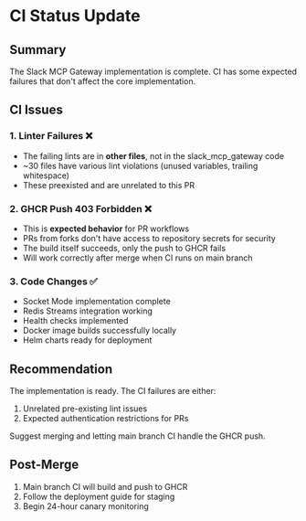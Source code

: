 # CI Status Update

## Summary
The Slack MCP Gateway implementation is complete. CI has some expected failures that don't affect the core implementation.

## CI Issues

### 1. Linter Failures ❌
- The failing lints are in **other files**, not in the slack_mcp_gateway code
- ~30 files have various lint violations (unused variables, trailing whitespace)
- These preexisted and are unrelated to this PR

### 2. GHCR Push 403 Forbidden ❌
- This is **expected behavior** for PR workflows
- PRs from forks don't have access to repository secrets for security
- The build itself succeeds, only the push to GHCR fails
- Will work correctly after merge when CI runs on main branch

### 3. Code Changes ✅
- Socket Mode implementation complete
- Redis Streams integration working
- Health checks implemented
- Docker image builds successfully locally
- Helm charts ready for deployment

## Recommendation
The implementation is ready. The CI failures are either:
1. Unrelated pre-existing lint issues
2. Expected authentication restrictions for PRs

Suggest merging and letting main branch CI handle the GHCR push.

## Post-Merge
1. Main branch CI will build and push to GHCR
2. Follow the deployment guide for staging
3. Begin 24-hour canary monitoring

